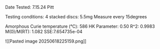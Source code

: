 Date Tested: 7.15.24 Pitt

Testing conditions:
4 stacked discs: 5.5mg
Measure every 15degrees

Amorphous Curie temperature (°C): 586
HK Parameter: 0.50
R^2: 0.9983
M(0)/M(RT): 1.082
SSE:7.654735e-04
<!-- PUBLISH STOP -->
![[Pasted image 20250618225159.png]]
